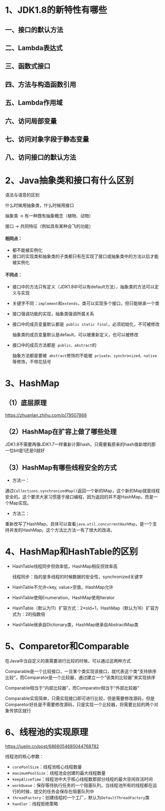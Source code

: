 # 1、JDK1.8的新特性有哪些

## 一、接口的默认方法

## 二、Lambda表达式

## 三、函数式接口

## 四、方法与构造函数引用

## 五、Lambda作用域

## 六、访问局部变量

## 七、访问对象字段于静态变量

## 八、访问接口的默认方法

# 2、Java抽象类和接口有什么区别

语法与语意的区别

什么时候用抽象类，什么时候用接口

抽象类 -> 有一种既有抽象概念（植物、动物）

接口 -> 共同特征（例如具有某种会飞的功能）

#### 相同点：

- 都不能被实例化
- 接口的实现类和抽象类的子类都只有在实现了接口或抽象类中的方法以后才能被实例化

#### 不同点：

- 接口中的方法只有定义（JDK1.8中可以有default方法），抽象类的方法可以定义与实现

- 关键字不同：`implement`和`extends`，类可以实现多个接口，但只能继承一个类

- 接口强调功能的实现，抽象类强调所属关系

- 接口中的成员变量默认都是` public static final`，必须初始化，不可被修改

  抽象类的成员变量默认是default，可以被重新定义，也可以被修改

- 接口中的成员方法都是` public、abstract`的

  抽象方法都是要被` abstract`修饰的不能被` private、synchronized、native`等修饰，不带花括号

# 3、HashMap

## （1）底层原理

https://zhuanlan.zhihu.com/p/79507868

## （2）HashMap在扩容上做了哪些处理

JDK1.8不需要再像JDK1.7一样重新计算hash，只需要看原来的hash值新增的那一位bit是1还是0就好

## （3）HashMap有哪些线程安全的方式

- 方法一：

通过`Collections.synchronizedMap()`返回一个新的Map，这个新的Map就是线程安全的。这个要求大家习惯基于接口编程，因为返回的并不是HashMap，而是一个Map实现。

- 方法二：

重新改写了HashMap，具体可以查看`java.util.concurrentHashMap`，是一个支持并发的HashMap。这个方法比方法一有了很大的改进。

# 4、HashMap和HashTable的区别

- HashTable线程同步但效率低，HashMap相反但效率高

  线程同步：指的是多线程的时候数据的安全性，synchronized关键字

- HashTable不允许<key, value>空值，HashMap允许

- HashTable使用Enumeration，HashMap使用Iterator

- HashTable（默认为11）扩容方式：2*old+1，HashMap（默认为16）扩容方式为：2的指数倍

- HashTable继承自Dictionary类，HashMap继承自AbstractMap类

# 5、Comparetor和Comparable

在Java中当自定义的类需要进行比较的时候，可以通过这两种方式

Comparable是一个比较接口，一旦某个类实现该接口，就代表这个类“支持排序比较”，而Comparator是一个比较器，通过建立一个“该类的比较器”来实现排序

Comparable相当于“内部比较器”，而Comparator相当于“外部比较器”

Comparable实现简单，只需实现接口即可进行比较，但是需要修改源码，但是Comparetor好处是不需要修改源码，只是实现一个比较器，将需要比较的两个对象传禁区就行

# 6、线程池的实现原理

https://juejin.cn/post/6866054685044768782

线程池的核心参数：

- `corePoolSize`：线程池核心线程数量
- `maximumPoolSize`：线程池会创建的最大线程数量
- `keepAliveTime`：线程池中大于核心线程数那部分线程的最大空闲存活时间
- `workQueue`：保存等待执行任务的一个阻塞队列，当线程池所有的线程都在运行的时候，提交的任务会保存在阻塞队列中
- `threadFactory`：创建线程的一个工厂，默认为`DefaultThreadFactory`类
- `handler`：线程拒绝策略
